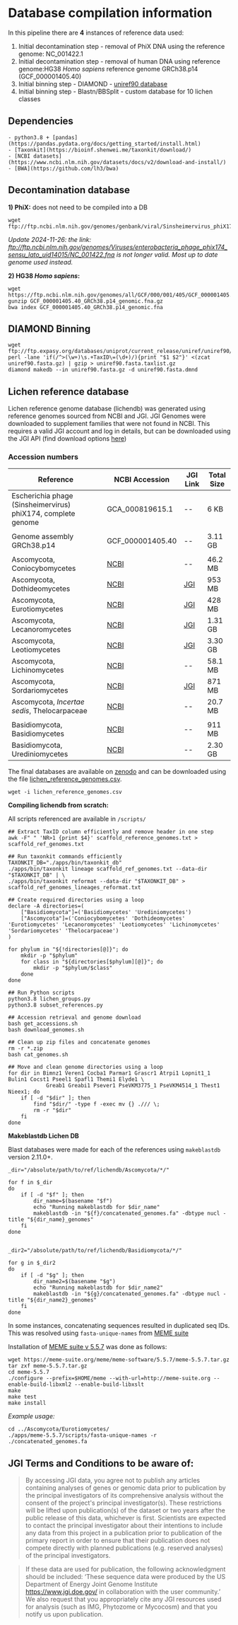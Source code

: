 # Database compilation information 

In this pipeline there are **4** instances of reference data used: 

1) Initial decontamination step - removal of PhiX DNA using the reference genome: NC_001422.1
2) Initial decontamination step - removal of human DNA using reference genome:HG38 *Homo sapiens* reference genome GRCh38.p14 (GCF_000001405.40)
3) Initial binning step - DIAMOND - [uniref90 database](ftp://ftp.expasy.org/databases/uniprot/current_release/uniref/uniref90/)
4) Initial binning step - Blastn/BBSplit - custom database for 10 lichen classes
   

## Dependencies
	- python3.8 + [pandas](https://pandas.pydata.org/docs/getting_started/install.html)
	- [Taxonkit](https://bioinf.shenwei.me/taxonkit/download/)
	- [NCBI datasets](https://www.ncbi.nlm.nih.gov/datasets/docs/v2/download-and-install/)
	- [BWA](https://github.com/lh3/bwa)

## Decontamination database

**1) PhiX:** does not need to be compiled into a DB

```
wget ftp://ftp.ncbi.nlm.nih.gov/genomes/genbank/viral/Sinsheimervirus_phiX174/latest_assembly_versions/GCA_000819615.1_ViralProj14015/GCA_000819615.1_ViralProj14015_genomic.fna.gz

```

 
*Update 2024-11-26: the link: ftp://ftp.ncbi.nlm.nih.gov/genomes/Viruses/enterobacteria_phage_phix174_sensu_lato_uid14015/NC_001422.fna is not longer valid. Most up to date genome used instead.*

**2) HG38 *Homo sapiens*:**

```
wget https://ftp.ncbi.nlm.nih.gov/genomes/all/GCF/000/001/405/GCF_000001405.40_GRCh38.p14/GCF_000001405.40_GRCh38.p14_genomic.fna.gz
gunzip GCF_000001405.40_GRCh38.p14_genomic.fna.gz
bwa index GCF_000001405.40_GRCh38.p14_genomic.fna

```

## DIAMOND Binning

```
wget ftp://ftp.expasy.org/databases/uniprot/current_release/uniref/uniref90/uniref90.fasta.gz
perl -lane 'if(/^>(\w+)\s.+TaxID\=(\d+)/){print "$1 $2"}' <(zcat uniref90.fasta.gz) | gzip > uniref90.fasta.taxlist.gz
diamond makedb --in uniref90.fasta.gz -d uniref90.fasta.dmnd
```

## Lichen reference database
Lichen reference genome database (lichendb) was generated using reference genomes sourced from NCBI and JGI.
JGI Genomes were downloaded to supplement families that were not found in NCBI. This requires a valid JGI account and log in details, but can be downloaded using the JGI API (find download options [here](https://genome.jgi.doe.gov/portal/help/download.jsf#/api))


### Accession numbers

|Reference | NCBI Accession| JGI Link | Total Size |
|---|---|---|---|
|Escherichia phage (Sinsheimervirus) phiX174, complete genome|GCA_000819615.1| --| 6 KB|
| | | | |
|Genome assembly GRCh38.p14|GCF_000001405.40| --| 3.11 GB |
| | | |
|Ascomycota, Coniocybomycetes|[NCBI](https://github.com/Kamouyiaraki/DEFRALichens/blob/main/databases/ref/Coniocybomycetes_genome_accessions.txt)| -- | 46.2 MB|
|Ascomycota, Dothideomycetes|[NCBI](https://github.com/Kamouyiaraki/DEFRALichens/blob/main/databases/ref/Reduced_Dothideomycetes_genome_accessions.txt) | [JGI](https://github.com/Kamouyiaraki/DEFRALichens/blob/main/databases/ref/jgi_dothideomycetes_links)| 953 MB|
|Ascomycota, Eurotiomycetes|[NCBI](https://github.com/Kamouyiaraki/DEFRALichens/blob/main/databases/ref/Reduced_Eurotiomycetes_genome_accessions.txt) | [JGI](https://github.com/Kamouyiaraki/DEFRALichens/blob/main/databases/ref/jgi_eurotiomycetes_links)| 428 MB|
|Ascomycota, Lecanoromycetes|[NCBI](https://github.com/Kamouyiaraki/DEFRALichens/blob/main/databases/ref/Reduced_Lecanoromycetes_genome_accessions.txt) | [JGI](https://github.com/Kamouyiaraki/DEFRALichens/blob/main/databases/ref/jgi_lecanoromycetes_links) | 1.31 GB|
|Ascomycota, Leotiomycetes|[NCBI](https://github.com/Kamouyiaraki/DEFRALichens/blob/main/databases/ref/Reduced_Leotiomycetes_genome_accessions.txt) | [JGI](https://github.com/Kamouyiaraki/DEFRALichens/blob/main/databases/ref/jgi_leotiomycetes_links) | 3.30 GB|
|Ascomycota, Lichinomycetes|[NCBI](https://github.com/Kamouyiaraki/DEFRALichens/blob/main/databases/ref/Lichinomycetes_genome_accessions.txt) | -- | 58.1 MB|
|Ascomycota, Sordariomycetes|[NCBI](https://github.com/Kamouyiaraki/DEFRALichens/blob/main/databases/ref/Reduced_Sordariomycetes_genome_accessions.txt) |[JGI](https://github.com/Kamouyiaraki/DEFRALichens/blob/main/databases/ref/jgi_sordariomycetes_links) | 871 MB |
|Ascomycota, *Incertae sedis*, Thelocarpaceae|[NCBI](https://github.com/Kamouyiaraki/DEFRALichens/blob/main/databases/ref/Thelocarpaceae_genome_accessions.txt) | -- | 20.7 MB |
| | |
|Basidiomycota, Basidiomycetes|[NCBI](https://github.com/Kamouyiaraki/DEFRALichens/blob/main/databases/ref/Basidiomycetes_genome_accessions.txt) | -- | 911 MB|
|Basidiomycota, Urediniomycetes|[NCBI](https://github.com/Kamouyiaraki/DEFRALichens/blob/main/databases/ref/Urediniomycetes_genome_accessions.txt) | -- | 2.30 GB|


The final databases are available on [zenodo](https://zenodo.org/records/14192492) and can be downloaded using the file [lichen_reference_genomes.csv](https://github.com/Kamouyiaraki/DEFRALichens/blob/main/databases/ref/lichen_reference_genomes.csv). 

```
wget -i lichen_reference_genomes.csv
```

**Compiling lichendb from scratch:** 

All scripts referenced are available in `/scripts/`

```
## Extract TaxID column efficiently and remove header in one step
awk -F"	" 'NR>1 {print $4}' scaffold_reference_genomes.txt > scaffold_ref_genomes.txt

## Run taxonkit commands efficiently
TAXONKIT_DB="./apps/bin/taxonkit_db"
./apps/bin/taxonkit lineage scaffold_ref_genomes.txt --data-dir "$TAXONKIT_DB" | \
./apps/bin/taxonkit reformat --data-dir "$TAXONKIT_DB" > scaffold_ref_genomes_lineages_reformat.txt

## Create required directories using a loop
declare -A directories=(
    ["Basidiomycota"]=('Basidiomycetes' 'Urediniomycetes')
    ["Ascomycota"]=('Coniocybomycetes' 'Dothideomycetes' 'Eurotiomycetes' 'Lecanoromycetes' 'Leotiomycetes' 'Lichinomycetes' 'Sordariomycetes' 'Thelocarpaceae')
)

for phylum in "${!directories[@]}"; do
    mkdir -p "$phylum"
    for class in "${directories[$phylum][@]}"; do
        mkdir -p "$phylum/$class"
    done
done

## Run Python scripts
python3.8 lichen_groups.py
python3.8 subset_references.py

## Accession retrieval and genome download
bash get_accessions.sh
bash download_genomes.sh

## Clean up zip files and concatenate genomes
rm -r *.zip
bash cat_genomes.sh

## Move and clean genome directories using a loop
for dir in Bimnz1 Veren1 Cocba1 Parmar1 Grascr1 Atrpi1 Lopnit1_1 Bulin1 Cocst1 Pseel1 Spafl1 Themi1 Elyde1 \
            Greab1 Greabi1 Psever1 PseVKM3775_1 PseVKM4514_1 Thest1 Nieex1; do
    if [ -d "$dir" ]; then
        find "$dir/" -type f -exec mv {} ./// \;
        rm -r "$dir"
    fi
done
```


**Makeblastdb Lichen DB**

Blast databases were made for each of the references using `makeblastdb` version 2.11.0+. 

```
_dir="/absolute/path/to/ref/lichendb/Ascomycota/*/"

for f in $_dir
do
    if [ -d "$f" ]; then
        dir_name=$(basename "$f")
        echo "Running makeblastdb for $dir_name"
        makeblastdb -in "${f}/concatenated_genomes.fa" -dbtype nucl -title "${dir_name}_genomes"
    fi
done


_dir2="/absolute/path/to/ref/lichendb/Basidiomycota/*/"

for g in $_dir2
do
    if [ -d "$g" ]; then
        dir_name2=$(basename "$g")
        echo "Running makeblastdb for $dir_name2"
        makeblastdb -in "${g}/concatenated_genomes.fa" -dbtype nucl -title "${dir_name2}_genomes"
    fi
done

```

In some instances, concatenating sequences resulted in duplicated seq IDs. This was resolved using `fasta-unique-names` from [MEME suite](https://web.mit.edu/meme_v4.11.4/share/doc/fasta-unique-names.html#:~:text=Description,any%20names%20which%20are%20duplicates.)

Installation of [MEME suite v 5.5.7](https://meme-suite.org/meme//doc/download.html) was done as follows: 

```
wget https://meme-suite.org/meme/meme-software/5.5.7/meme-5.5.7.tar.gz
tar zxf meme-5.5.7.tar.gz
cd meme-5.5.7
./configure --prefix=$HOME/meme --with-url=http://meme-suite.org --enable-build-libxml2 --enable-build-libxslt
make
make test
make install
```

*Example usage:* 

```
cd ../Ascomycota/Eurotiomycetes/
./apps/meme-5.5.7/scripts/fasta-unique-names -r ./concatenated_genomes.fa
```


## JGI Terms and Conditions to be aware of:

> By accessing JGI data, you agree not to publish any articles containing analyses of genes or genomic data prior to publication by the principal investigators of its comprehensive analysis without the consent of the project's principal investigator(s). These restrictions will be lifted upon publication(s) of the dataset or two years after the public release of this data, whichever is first. Scientists are expected to contact the principal investigator about their intentions to include any data from this project in a publication prior to publication of the primary report in order to ensure that their publication does not compete directly with planned publications (e.g. reserved analyses) of the principal investigators.

> If these data are used for publication, the following acknowledgment should be included: ‘These sequence data were produced by the US Department of Energy Joint Genome Institute https://www.jgi.doe.gov/ in collaboration with the user community.’ We also request that you appropriately cite any JGI resources used for analysis (such as IMG, Phytozome or Mycocosm) and that you notify us upon publication.

